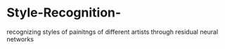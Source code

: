 # Style-Recognition-
recognizing styles of painitngs of different artists through residual neural networks
